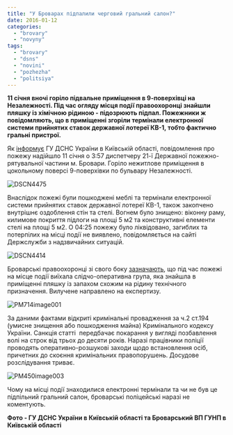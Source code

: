 ```yaml
---
title: "У Броварах підпалили черговий гральний салон?"
date: 2016-01-12
categories: 
  - "brovary"
  - "novyny"
tags: 
  - "brovary"
  - "dsns"
  - "novini"
  - "pozhezha"
  - "politsiya"
---
```


**11 січня вночі горіло підвальне приміщення в 9-поверхівці на Незалежності. Під час огляду місця події правоохоронці знайшли пляшку із хімічною рідиною - підозрюють підпал. Пожежники ж повідомляють, що в приміщенні згоріли термінали електронної системи прийнятих ставок державної лотереї КВ-1, тобто фактично гральні пристрої.**

Як [інформує](http://www.kyivobl.mns.gov.ua/news/7216.html) ГУ ДСНС України в Київській області, повідомлення про пожежу надійшло 11 січня о 3:57 диспетчеру 21-ї Державної пожежно-рятувальної частини м. Бровари. Горіло нежитлове приміщення в цокольному поверсі 9-поверхівки по бульвару Незалежності.

![DSCN4475](https://mpz.brovary.org/wp-content/uploads/2016/01/DSCN4475.jpg)

Внаслідок пожежі були пошкоджені меблі та термінали електронної системи прийнятих ставок державної лотереї КВ-1, також закопчено внутрішнє оздоблення стін та стелі. Вогнем було знищено: віконну раму, килимове покриття підлоги на площі 5 м2 та конструктивні елементи стелі на площі 5 м2. О 04:25 пожежу було ліквідовано, загиблих та потерпілих на місці події не виявлено, повідомляється на сайті Держслужби з надзвичайних ситуацій.

![DSCN4414](https://mpz.brovary.org/wp-content/uploads/2016/01/DSCN4414.jpg)

Броварські правоохоронці зі свого боку [зазначають](http://www.kv.npu.gov.ua/uk/publish/article/189231), що під час пожежі на місце події виїхала слідчо-оперативна група, яка знайшла в приміщенні пляшку із запахом схожим на рідину технічного призначення. Вилучене направлено на експертизу.

![PM714image001](https://mpz.brovary.org/wp-content/uploads/2016/01/PM714image001.jpg)

За даними фактами відкриті кримінальні провадження за ч.2 ст.194 (умисне знищення або пошкодження майна) Кримінального кодексу України. Санкція статті  передбачає покарання у вигляді позбавлення волі на строк від трьох до десяти років. Наразі працівники поліції проводять оперативно-розшукові заходи щодо встановлення осіб, причетних до скоєння кримінальних правопорушень. Досудове розслідування триває.

![PM450image003](https://mpz.brovary.org/wp-content/uploads/2016/01/PM450image003.jpg)

Чому на місці події знаходилися електронні термінали та чи не був це підпільний гральний салон, броварські поліцейські наразі не коментують.

**Фото - ГУ ДСНС України в Київській області та Броварський ВП ГУНП в Київській області**
